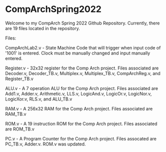 # CompArchSpring2022

Welcome to my CompArch Spring 2022 Github Repository.
Currently, there are 19 files located in the repository.

Files:

CompArchLab2.v - State Machine Code that will trigger when input code of '1001' is entered. Clock must be manually changed and input manually entered.

Register.v - 32x32 register for the Comp Arch project. Files associated are Decoder.v, Decoder_TB.v, Multiplex.v, Multiplex_TB.v, CompArchReg.v, and Register_TB.v

ALU.v - A 7 operation ALU for the Comp Arch project. Files associated are Add1.v, Adder.v, Arithmetic.v, LLS.v, LogicAnd.v, LogicOr.v, LogicNor.v, LogicXor.v, RLS.v, and ALU_TB.v

RAM.v - A 256x32 RAM for the Comp Arch project. Files associated are RAM_TB.v

ROM.v - A 19 instruction ROM for the Comp Arch project. Files associated are ROM_TB.v

PC.v - A Program Counter for the Comp Arch project. Files assocated are PC_TB.v, Adder.v. ROM.v was updated.
